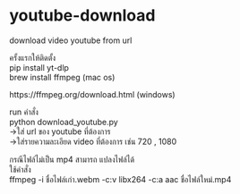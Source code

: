 # youtube-download
download video youtube from url

<p class="has-line-data" data-line-start="0" data-line-end="3">ครั้งแรกให้ติดตั้ง<br>
pip install yt-dlp<br>
brew install ffmpeg (mac os)</p>
https://ffmpeg.org/download.html (windows)
<p class="has-line-data" data-line-start="5" data-line-end="9">run คำสั่ง<br>
python download_youtube.py<br>
-&gt;ใส่ url ของ youtube ที่ต้องการ<br>
-&gt;ใส่รายความละเอียด video ที่ต้องการ เช่น 720 , 1080</p>
<p class="has-line-data" data-line-start="10" data-line-end="13">กรณีไฟล์ไม่เป็น mp4 สามารถ แปลงไฟล์ได้<br>
ใช้คำสั่ง<br>
ffmpeg -i ชื่อไฟล์เก่า.webm -c:v libx264 -c:a aac ชื่อไฟล์ใหม่.mp4</p>